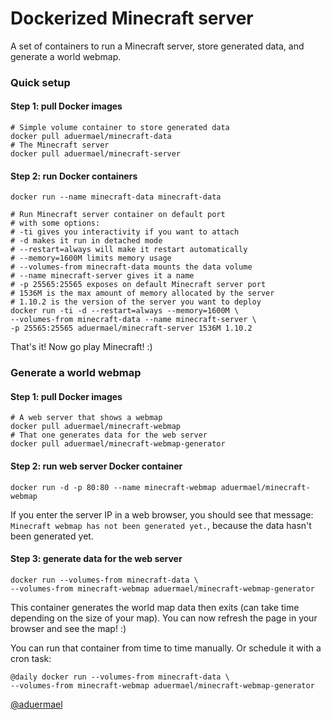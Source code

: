Dockerized Minecraft server
================

A set of containers to run a Minecraft server, store generated data, and generate a world webmap.

### Quick setup

#### Step 1: pull Docker images

```shell
# Simple volume container to store generated data
docker pull aduermael/minecraft-data
# The Minecraft server
docker pull aduermael/minecraft-server
```

#### Step 2: run Docker containers

```shell
docker run --name minecraft-data minecraft-data

# Run Minecraft server container on default port
# with some options:
# -ti gives you interactivity if you want to attach
# -d makes it run in detached mode
# --restart=always will make it restart automatically
# --memory=1600M limits memory usage
# --volumes-from minecraft-data mounts the data volume
# --name minecraft-server gives it a name
# -p 25565:25565 exposes on default Minecraft server port
# 1536M is the max amount of memory allocated by the server
# 1.10.2 is the version of the server you want to deploy
docker run -ti -d --restart=always --memory=1600M \
--volumes-from minecraft-data --name minecraft-server \
-p 25565:25565 aduermael/minecraft-server 1536M 1.10.2
```

That's it! Now go play Minecraft! :)

### Generate a world webmap

#### Step 1: pull Docker images

```shell
# A web server that shows a webmap
docker pull aduermael/minecraft-webmap
# That one generates data for the web server
docker pull aduermael/minecraft-webmap-generator
```

#### Step 2: run web server Docker container

```shell
docker run -d -p 80:80 --name minecraft-webmap aduermael/minecraft-webmap
```

If you enter the server IP in a web browser, you should see that message: `Minecraft webmap has not been generated yet.`, because the data hasn't been generated yet. 

#### Step 3: generate data for the web server

```shell
docker run --volumes-from minecraft-data \
--volumes-from minecraft-webmap aduermael/minecraft-webmap-generator
```

This container generates the world map data then exits (can take time depending on the size of your map). You can now refresh the page in your browser and see the map! :)

You can run that container from time to time manually. Or schedule it with a cron task:

```shell
@daily docker run --volumes-from minecraft-data \
--volumes-from minecraft-webmap aduermael/minecraft-webmap-generator
```

[@aduermael](https://twitter.com/aduermael)
